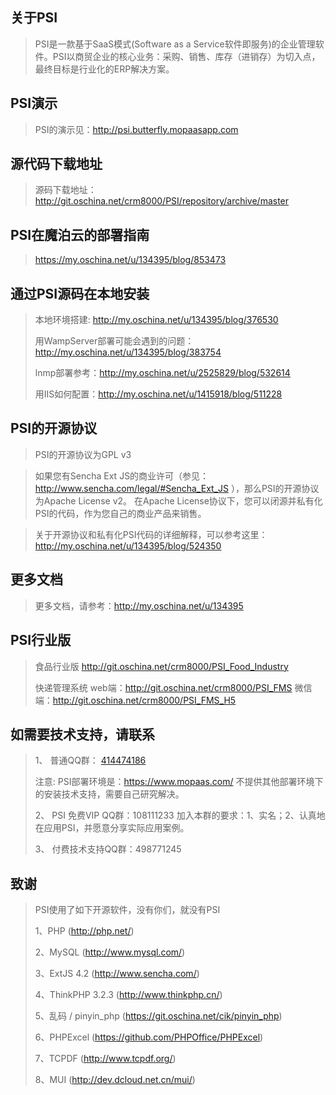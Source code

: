 关于PSI
-------------
>PSI是一款基于SaaS模式(Software as a Service软件即服务)的企业管理软件。PSI以商贸企业的核心业务：采购、销售、库存（进销存）为切入点，最终目标是行业化的ERP解决方案。
>

PSI演示
-------------
>PSI的演示见：http://psi.butterfly.mopaasapp.com


源代码下载地址
-------------
>源码下载地址：http://git.oschina.net/crm8000/PSI/repository/archive/master

PSI在魔泊云的部署指南
-------------
> https://my.oschina.net/u/134395/blog/853473


通过PSI源码在本地安装
-------------
> 本地环境搭建: http://my.oschina.net/u/134395/blog/376530
> 
> 用WampServer部署可能会遇到的问题：http://my.oschina.net/u/134395/blog/383754
> 
> lnmp部署参考：http://my.oschina.net/u/2525829/blog/532614
> 
> 用IIS如何配置：http://my.oschina.net/u/1415918/blog/511228

PSI的开源协议
-------------
>PSI的开源协议为GPL v3

>如果您有Sencha Ext JS的商业许可（参见： http://www.sencha.com/legal/#Sencha_Ext_JS ），那么PSI的开源协议为Apache License v2。
>在Apache License协议下，您可以闭源并私有化PSI的代码，作为您自己的商业产品来销售。

>
>关于开源协议和私有化PSI代码的详细解释，可以参考这里：http://my.oschina.net/u/134395/blog/524350

更多文档
-------------
> 更多文档，请参考：http://my.oschina.net/u/134395


PSI行业版
-------------
> 食品行业版   http://git.oschina.net/crm8000/PSI_Food_Industry
>
> 快递管理系统 
> web端：http://git.oschina.net/crm8000/PSI_FMS
> 微信端：http://git.oschina.net/crm8000/PSI_FMS_H5

如需要技术支持，请联系
-------------
>1、 普通QQ群： <a target="_blank" href="http://shang.qq.com/wpa/qunwpa?idkey=64808ce24f2a3186ccb1f37aad9ed591bcc4fb257d09749753aca98c6c73e400">414474186</a>
>
> 注意:
> PSI部署环境是：https://www.mopaas.com/
> 不提供其他部署环境下的安装技术支持，需要自己研究解决。
>
>2、 PSI 免费VIP QQ群：108111233
> 加入本群的要求：1、实名；2、认真地在应用PSI，并愿意分享实际应用案例。
>
>3、 付费技术支持QQ群：498771245

致谢
-------------
>PSI使用了如下开源软件，没有你们，就没有PSI
> 
>1、PHP (http://php.net/)
>
>2、MySQL (http://www.mysql.com/)
>
>3、ExtJS 4.2 (http://www.sencha.com/)
>
>4、ThinkPHP 3.2.3 (http://www.thinkphp.cn/)
>
>5、乱码 / pinyin_php (https://git.oschina.net/cik/pinyin_php)
>
>6、PHPExcel (https://github.com/PHPOffice/PHPExcel)
>
>7、TCPDF (http://www.tcpdf.org/)
>
>8、MUI (http://dev.dcloud.net.cn/mui/)